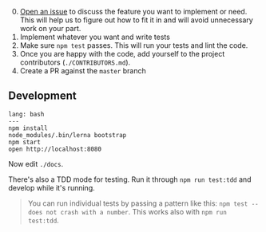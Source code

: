 0. [Open an issue](https://github.com/reactabular/reactabular/issues) to discuss the feature you want to implement or need. This will help us to figure out how to fit it in and will avoid unnecessary work on your part.
1. Implement whatever you want and write tests
2. Make sure `npm test` passes. This will run your tests and lint the code.
3. Once you are happy with the code, add yourself to the project contributors (`./CONTRIBUTORS.md`).
4. Create a PR against the `master` branch

## Development

```code
lang: bash
---
npm install
node_modules/.bin/lerna bootstrap
npm start
open http://localhost:8080
```

Now edit `./docs`.

There's also a TDD mode for testing. Run it through `npm run test:tdd` and develop while it's running.

> You can run individual tests by passing a pattern like this: `npm test -- does not crash with a number`. This works also with `npm run test:tdd`.

